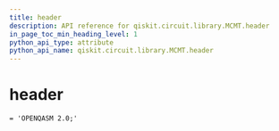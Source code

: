 ```yaml
---
title: header
description: API reference for qiskit.circuit.library.MCMT.header
in_page_toc_min_heading_level: 1
python_api_type: attribute
python_api_name: qiskit.circuit.library.MCMT.header
---
```


# header

<span id="qiskit.circuit.library.MCMT.header" />

`= 'OPENQASM 2.0;'`

